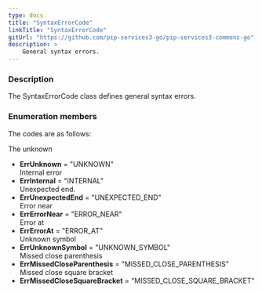 ```yaml
---
type: docs
title: "SyntaxErrorCode"
linkTitle: "SyntaxErrorCode"
gitUrl: "https://github.com/pip-services3-go/pip-services3-commons-go"
description: > 
    General syntax errors.
---
```


### Description
 
The SyntaxErrorCode class defines general syntax errors.

### Enumeration members

The codes are as follows:

The unknown
- **ErrUnknown** = "UNKNOWN"   
Internal error
- **ErrInternal** = "INTERNAL"    
Unexpected end.
- **ErrUnexpectedEnd** = "UNEXPECTED_END"    
Error near
- **ErrErrorNear** = "ERROR_NEAR"   
Error at
- **ErrErrorAt** = "ERROR_AT"     
Unknown symbol
- **ErrUnknownSymbol** = "UNKNOWN_SYMBOL"    
Missed close parenthesis
- **ErrMissedCloseParenthesis** = "MISSED_CLOSE_PARENTHESIS"    
Missed close square bracket
- **ErrMissedCloseSquareBracket** = "MISSED_CLOSE_SQUARE_BRACKET"
